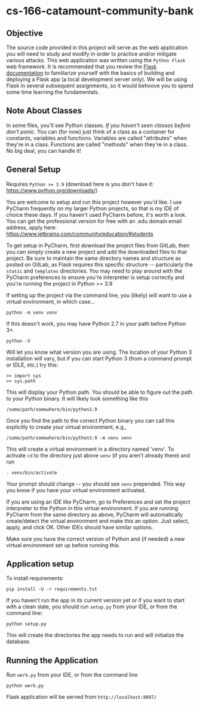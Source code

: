 # cs-166-catamount-community-bank

## Objective

The source code provided in this project will serve as the web application you will need to study and modify in order to practice and/or mitigate various attacks. This web application was written using the `Python Flask` web framework. It is recommended that you review the [Flask documentation](https://flask.palletsprojects.com/en/2.0.x/quickstart/) to familiarize yourself with the basics of building and deploying a Flask app (a local development server only). We will be using Flask in several subsequent assignments, so it would behoove you to spend some time learning the fundamentals. 

## Note About Classes

In some files, you'll see Python classes. *If you haven't seen classes before
don't panic.* You can (for now) just think of a class as a container for
constants, variables and functions. Variables are called "attributes" when 
they're in a class. Functions are called "methods" when they're in a class. No big deal, you can handle it! 


## General Setup

Requires `Python >= 3.9` (download here is you don't have it: https://www.python.org/downloads/)

You are welcome to setup and run this project however you'd like. I use PyCharm frequently on my larger Python projects, so that is my IDE of choice these days. If you haven't used PyCharm before, it's worth a look. You can get the professional version for free with an .edu domain email address, apply here: https://www.jetbrains.com/community/education/#students

To get setup in PyCharm, first download the project files from GitLab, then you can simply create a new project and add the downloaded files to that project. Be sure to maintain the same directory names and structure as posted on GitLab, as Flask requires this specific structure -- particularly the `static` and `templates` directories. You may need to play around with the PyCharm preferences to ensure you're interpreter is setup correctly and you're running the project in Python >= 3.9


If setting up the project via the command line, you (likely) will want to use a virtual environment, in which case...

    python -m venv venv
    
If this doesn't work, you may have Python 2.7 in your path before Python 3+.

    python -V
    
Will let you know what version you are using. The location of your Python 3 
installation will vary, but if you can start Python 3 (from a command prompt
or IDLE, etc.) try this:

    >> import sys
    >> sys.path
    
This will display your Python path. You should be able to figure out the path
to your Python binary. It will likely look something like this

    /some/path/somewhere/bin/python3.9
    
Once you find the path to the correct Python binary you can call this explicitly
to create your virtual environment, e.g.,

    /some/path/somewhere/bin/python3.9 -m venv venv
    
This will create a virtual environment in a directory named 'venv'. To activate
`cd` to the directory just above `venv` (if you aren't already there) and run

    . venv/bin/activate
    
Your prompt should change -- you should see `venv` prepended. This way you know
if you have your virtual environment activated.

If you are using an IDE like PyCharm, go to Preferences and set the project
interpreter to the Python in this virtual environment. If you are running
PyCharm from the same directory as above, PyCharm will automatically create/detect
the virtual environment and make this an option. Just select, apply, and click
OK. Other IDEs should have similar options.
    
Make sure you have the correct version of Python and (if needed) a new virtual
environment set up before running this.

## Application setup

To install requirements:

    pip install -U -r requirements.txt
    
If you haven't run the app in its current version yet or if you want to start
with a clean slate, you should run `setup.py` from your IDE, or from the 
command line:

    python setup.py
    
This will create the directories the app needs to run and will initialize 
the database. 

## Running the Application

Run `werk.py` from your IDE, or from the command line 

    python werk.py
    
Flask application will be served from `http://localhost:8097/`



